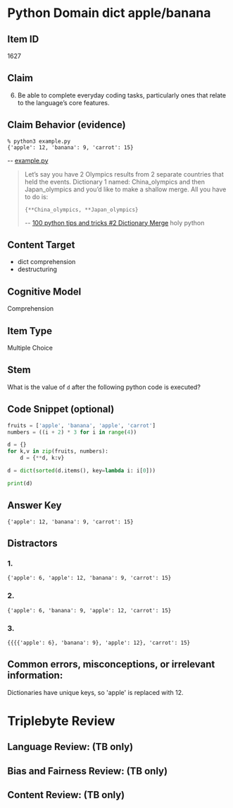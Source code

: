 # Python Domain dict apple/banana

## Item ID
1627

## Claim
6. Be able to complete everyday coding tasks, particularly ones that relate to the language’s core features.

## Claim Behavior (evidence)
```
% python3 example.py 
{'apple': 12, 'banana': 9, 'carrot': 15}
```
-- [example.py](./example.py)

> Let’s say you have 2 Olympics results from 2 separate countries that held the events. Dictionary 1 named: China_olympics and then Japan_olympics and you’d like to make a shallow merge. All you have to do is:
>
>     {**China_olympics, **Japan_olympics}
>
> -- [100 python tips and tricks #2 Dictionary Merge](https://holypython.com/100-python-tips-tricks/) holy python

## Content Target
* dict comprehension
* destructuring

## Cognitive Model
Comprehension

## Item Type
Multiple Choice

## Stem

What is the value of `d` after the following python code is executed?

## Code Snippet (optional)
```python
fruits = ['apple', 'banana', 'apple', 'carrot']
numbers = ((i + 2) * 3 for i in range(4))

d = {}
for k,v in zip(fruits, numbers):
    d = {**d, k:v}

d = dict(sorted(d.items(), key=lambda i: i[0]))

print(d)
```

## Answer Key

```
{'apple': 12, 'banana': 9, 'carrot': 15}
```

## Distractors
### 1.
```
{'apple': 6, 'apple': 12, 'banana': 9, 'carrot': 15}
```

### 2.
```
{'apple': 6, 'banana': 9, 'apple': 12, 'carrot': 15}
```

### 3.
```
{{{{'apple': 6}, 'banana': 9}, 'apple': 12}, 'carrot': 15}
```


## Common errors, misconceptions, or irrelevant information:
Dictionaries have unique keys, so 'apple' is replaced with 12.

# Triplebyte Review


## Language Review: (TB only)


## Bias and Fairness Review: (TB only)


## Content Review: (TB only)

